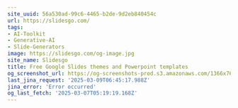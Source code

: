 ```yaml
---
site_uuid: 56a530ad-99c6-4465-b2de-9d2eb840454c
url: https://slidesgo.com/
tags:
- AI-Toolkit
- Generative-AI
- Slide-Generators
image: https://slidesgo.com/og-image.jpg
site_name: Slidesgo
title: Free Google Slides themes and Powerpoint templates
og_screenshot_url: https://og-screenshots-prod.s3.amazonaws.com/1366x768/80/false/ac118e0c8fcd9201a478fab70dbbe381c43212ee99b313aa2f8512bcc685f68c.jpeg
last_jina_request: '2025-03-09T06:45:17.988Z'
jina_error: 'Error occurred'
og_last_fetch: '2025-03-07T05:19:19.168Z'
---
```



